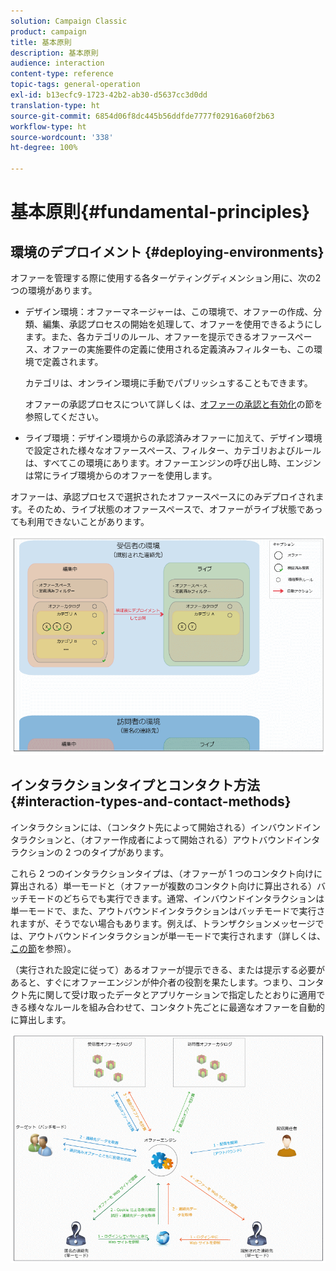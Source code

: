 ```yaml
---
solution: Campaign Classic
product: campaign
title: 基本原則
description: 基本原則
audience: interaction
content-type: reference
topic-tags: general-operation
exl-id: b13ecfc9-1723-42b2-ab30-d5637cc3d0dd
translation-type: ht
source-git-commit: 6854d06f8dc445b56ddfde7777f02916a60f2b63
workflow-type: ht
source-wordcount: '338'
ht-degree: 100%

---
```


# 基本原則{#fundamental-principles}

## 環境のデプロイメント {#deploying-environments}

オファーを管理する際に使用する各ターゲティングディメンション用に、次の2つの環境があります。

* デザイン環境：オファーマネージャーは、この環境で、オファーの作成、分類、編集、承認プロセスの開始を処理して、オファーを使用できるようにします。また、各カテゴリのルール、オファーを提示できるオファースペース、オファーの実施要件の定義に使用される定義済みフィルターも、この環境で定義されます。

   カテゴリは、オンライン環境に手動でパブリッシュすることもできます。

   オファーの承認プロセスについて詳しくは、[オファーの承認と有効化](../../interaction/using/approving-and-activating-an-offer.md)の節を参照してください。

* ライブ環境：デザイン環境からの承認済みオファーに加えて、デザイン環境で設定された様々なオファースペース、フィルター、カテゴリおよびルールは、すべてこの環境にあります。オファーエンジンの呼び出し時、エンジンは常にライブ環境からのオファーを使用します。

オファーは、承認プロセスで選択されたオファースペースにのみデプロイされます。そのため、ライブ状態のオファースペースで、オファーがライブ状態であっても利用できないことがあります。

![](assets/architecture_interaction1.png)

## インタラクションタイプとコンタクト方法 {#interaction-types-and-contact-methods}

インタラクションには、（コンタクト先によって開始される）インバウンドインタラクションと、（オファー作成者によって開始される）アウトバウンドインタラクションの 2 つのタイプがあります。

これら 2 つのインタラクションタイプは、（オファーが 1 つのコンタクト向けに算出される）単一モードと（オファーが複数のコンタクト向けに算出される）バッチモードのどちらでも実行できます。通常、インバウンドインタラクションは単一モードで、また、アウトバウンドインタラクションはバッチモードで実行されますが、そうでない場合もあります。例えば、トランザクションメッセージでは、アウトバウンドインタラクションが単一モードで実行されます（詳しくは、[この節](../../message-center/using/about-transactional-messaging.md)を参照）。

（実行された設定に従って）あるオファーが提示できる、または提示する必要があると、すぐにオファーエンジンが仲介者の役割を果たします。つまり、コンタクト先に関して受け取ったデータとアプリケーションで指定したとおりに適用できる様々なルールを組み合わせて、コンタクト先ごとに最適なオファーを自動的に算出します。

![](assets/architecture_interaction2.png)
